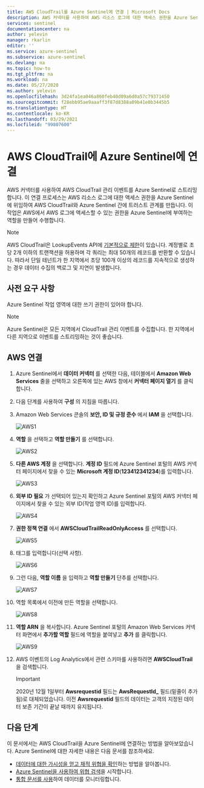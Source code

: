 ```yaml
---
title: AWS CloudTrail를 Azure Sentinel에 연결 | Microsoft Docs
description: AWS 커넥터를 사용하여 AWS 리소스 로그에 대한 액세스 권한을 Azure Sentinel에 위임하고 AWS CloudTrail와 Azure Sentinel 간에 트러스트 관계를 만듭니다.
services: sentinel
documentationcenter: na
author: yelevin
manager: rkarlin
editor: ''
ms.service: azure-sentinel
ms.subservice: azure-sentinel
ms.devlang: na
ms.topic: how-to
ms.tgt_pltfrm: na
ms.workload: na
ms.date: 05/27/2020
ms.author: yelevin
ms.openlocfilehash: 3d24fa1ea046a860feb40d09a6d0a57c79371450
ms.sourcegitcommit: f28ebb95ae9aaaff3f87d8388a09b41e0b3445b5
ms.translationtype: HT
ms.contentlocale: ko-KR
ms.lasthandoff: 03/29/2021
ms.locfileid: "99807600"
---
```

# <a name="connect-azure-sentinel-to-aws-cloudtrail"></a>AWS CloudTrail에 Azure Sentinel에 연결

AWS 커넥터를 사용하여 AWS CloudTrail 관리 이벤트를 Azure Sentinel로 스트리밍합니다. 이 연결 프로세스는 AWS 리소스 로그에 대한 액세스 권한을 Azure Sentinel에 위임하여 AWS CloudTrail와 Azure Sentinel 간에 트러스트 관계를 만듭니다. 이 작업은 AWS에서 AWS 로그에 액세스할 수 있는 권한을 Azure Sentinel에 부여하는 역할을 만들어 수행합니다.

> [!NOTE]
> AWS CloudTrail은 LookupEvents API에 [기본적으로 제한](https://docs.aws.amazon.com/awscloudtrail/latest/userguide/WhatIsCloudTrail-Limits.html)이 있습니다. 계정별로 초당 2개 이하의 트랜잭션을 허용하며 각 쿼리는 최대 50개의 레코드를 반환할 수 있습니다. 따라서 단일 테넌트가 한 지역에서 초당 100개 이상의 레코드를 지속적으로 생성하는 경우 데이터 수집의 백로그 및 지연이 발생합니다.

## <a name="prerequisites"></a>사전 요구 사항

Azure Sentinel 작업 영역에 대한 쓰기 권한이 있어야 합니다.

> [!NOTE]
> Azure Sentinel은 모든 지역에서 CloudTrail 관리 이벤트를 수집합니다. 한 지역에서 다른 지역으로 이벤트를 스트리밍하는 것이 좋습니다.

## <a name="connect-aws"></a>AWS 연결 


1. Azure Sentinel에서 **데이터 커넥터** 를 선택한 다음, 테이블에서 **Amazon Web Services** 줄을 선택하고 오른쪽에 있는 AWS 창에서 **커넥터 페이지 열기** 를 클릭합니다.

1. 다음 단계를 사용하여 **구성** 의 지침을 따릅니다.
 
1.  Amazon Web Services 콘솔의 **보안, ID 및 규정 준수** 에서 **IAM** 을 선택합니다.

    ![AWS1](./media/connect-aws/aws-1.png)

1.  **역할** 을 선택하고 **역할 만들기** 를 선택합니다.

    ![AWS2](./media/connect-aws/aws-2.png)

1.  **다른 AWS 계정** 을 선택합니다. **계정 ID** 필드에 Azure Sentinel 포털의 AWS 커넥터 페이지에서 찾을 수 있는 **Microsoft 계정 ID**(**123412341234**)를 입력합니다.

    ![AWS3](./media/connect-aws/aws-3.png)

1.  **외부 ID 필요** 가 선택되어 있는지 확인하고 Azure Sentinel 포털의 AWS 커넥터 페이지에서 찾을 수 있는 외부 ID(작업 영역 ID)를 입력합니다.

    ![AWS4](./media/connect-aws/aws-4.png)

1.  **권한 정책 연결** 에서 **AWSCloudTrailReadOnlyAccess** 를 선택합니다.

    ![AWS5](./media/connect-aws/aws-5.png)

1.  태그를 입력합니다(선택 사항).

    ![AWS6](./media/connect-aws/aws-6.png)

1.  그런 다음, **역할 이름** 을 입력하고 **역할 만들기** 단추를 선택합니다.

    ![AWS7](./media/connect-aws/aws-7.png)

1.  역할 목록에서 이전에 만든 역할을 선택합니다.

    ![AWS8](./media/connect-aws/aws-8.png)

1.  **역할 ARN** 을 복사합니다. Azure Sentinel 포털의 Amazon Web Services 커넥터 화면에서 **추가할 역할** 필드에 역할을 붙여넣고 **추가** 를 클릭합니다.

    ![AWS9](./media/connect-aws/aws-9.png)

1. AWS 이벤트의 Log Analytics에서 관련 스키마를 사용하려면 **AWSCloudTrail** 을 검색합니다.

    > [!IMPORTANT]
    > 2020년 12월 1일부터 **Awsrequestid** 필드는 **AwsRequestId_** 필드(밑줄이 추가됨)로 대체되었습니다. 이전 **Awsrequestid** 필드의 데이터는 고객의 지정된 데이터 보존 기간이 끝날 때까지 유지됩니다.

## <a name="next-steps"></a>다음 단계
이 문서에서는 AWS CloudTrail을 Azure Sentinel에 연결하는 방법을 알아보았습니다. Azure Sentinel에 대한 자세한 내용은 다음 문서를 참조하세요.
- [데이터에 대한 가시성을 얻고 재적 위협을 확인](quickstart-get-visibility.md)하는 방법을 알아봅니다.
- [Azure Sentinel을 사용하여 위협 검색](tutorial-detect-threats-built-in.md)을 시작합니다.
- [통합 문서를 사용](tutorial-monitor-your-data.md)하여 데이터를 모니터링합니다.
